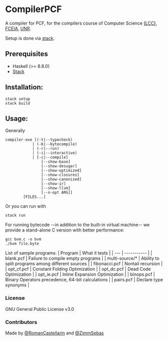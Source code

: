 
# CompilerPCF
A compiler for PCF, for the compilers course of Computer Science [(LCC)](https://dcc.fceia.unr.edu.ar), [FCEIA](https://www.fceia.unr.edu.ar), [UNR](https://www.unr.edu.ar).

Setup is done via [stack](https://docs.haskellstack.org/en/stable/README/).

## Prerequisites

- Haskell (>= 8.8.0)
- [Stack](https://docs.haskellstack.org/en/stable/README/)

## Installation:

```code
stack setup
stack build
```

## Usage:

Generally
```
compiler-exe [(-t|--typecheck) 
            | (-b|--bytecompile) 
            | (-r|--run) 
            | (-i|--interactive) 
            | [-c|--compile] 
                [--show-base] 
                [--show-desugar] 
                [--show-optimized] 
                [--show-closures] 
                [--show-canonized] 
                [--show-ir] 
                [--show-llvm] 
                [--n-opt ARG]] 
        [FILES...]
```

Or you can run with 

```code
stack run
```

For running bytecode --in addition to the built-in virtual machine-- we provide a stand-alone C version with better performance:

```code
gcc bvm.c -o bvm
./bvm file.byte
```

List of sample programs:
| Program | What it tests |
| --- | ----------- |
| blank.pcf | Failure to compile empty programs |
| multi-source/* | Ability to split programs among different sources |
| fibonacci.pcf | Nontail recursion |
| opt_cf.pcf | Constant Folding Optimization |
| opt_dc.pcf | Dead Code Optimization |
| opt_ie.pcf | Inline Expansion Optimization |
| binops.pcf | Binary Operators precedence, 64-bit calculations |
| pairs.pcf | Declare type synonyms |

### License

GNU General Public License v3.0

### Contributors

Made by [@RomanCastellarin](https://github.com/RomanCastellarin) and [@ZimmSebas](https://github.com/ZimmSebas) 
